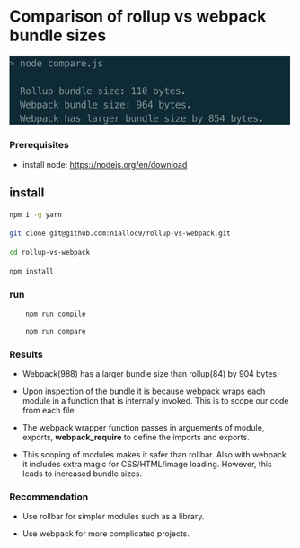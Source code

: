 # Comparison of rollup vs webpack bundle sizes

<p float="left">
    <img src="https://raw.githubusercontent.com/nialloc9/rollup-vs-webpack/master/screenshots/run.png" alt='Image showing application comparing differant speeds.' width="500">
</p>

### Prerequisites

- install node: <a href="https://nodejs.org/en/download">https://nodejs.org/en/download</a>

## install

```sh
npm i -g yarn

git clone git@github.com:nialloc9/rollup-vs-webpack.git

cd rollup-vs-webpack

npm install
```

### run

```sh
    npm run compile
```

```sh
    npm run compare
```



### Results

- Webpack(988) has a larger bundle size than rollup(84) by 904 bytes.

- Upon inspection of the bundle it is because webpack wraps each module in a function that is internally invoked. This is to scope our code from each file.

- The webpack wrapper function passes in arguements of module, exports, __webpack_require__ to define the imports and exports.

- This scoping of modules makes it safer than rollbar. Also with webpack it includes extra magic for CSS/HTML/image loading. However, this leads to increased bundle sizes.

### Recommendation
 - Use rollbar for simpler modules such as a library.

 - Use webpack for more complicated projects.